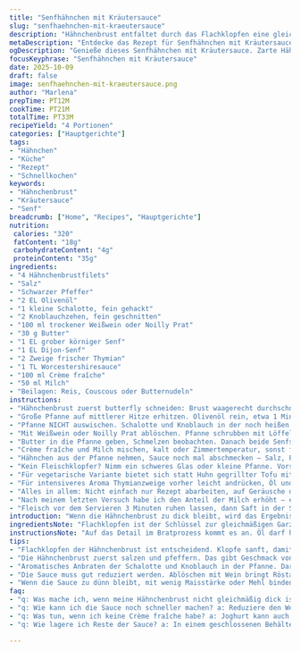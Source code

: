 ```yaml
---
title: "Senfhähnchen mit Kräutersauce"
slug: "senfhaehnchen-mit-kraeutersauce"
description: "Hähnchenbrust entfaltet durch das Flachklopfen eine gleichmäßige Dicke, was das Garen erleichtert. Anbraten bis goldbraun bringt Röstaromen. Schalotten und Knoblauch sorgen für Basisaroma, die Sauce mit Weißwein und Butter bekommt Tiefe. Statt Sahne verwende ich halb Crème fraîche, halb Milch für leichteren Geschmack. Thymian und Worcestersauce geben das gewisse Etwas. Serviert wird das Ganze über Reis oder Butternudeln, um die Sauce gut aufzunehmen. Zeit und Sensorik sind Schlüssel, kein Stoppuhr-Kochen. Habe öfter noch Weißwein gegen Noilly Prat ausgetauscht – passt wunderbar. Muss nicht super dick sein, ist eher seidig und aromatisch. Kleiner Tipp: Wenn kein Fleischklopfer da, Glasboden nehmen; Vorsicht, nicht zu dünn klopfen, sonst zerreißt es."
metaDescription: "Entdecke das Rezept für Senfhähnchen mit Kräutersauce. Perfekt gebratene Hähnchenbrust in aromatischer Sauce für ein besonderes Dinner."
ogDescription: "Genieße dieses Senfhähnchen mit Kräutersauce. Zarte Hähnchenbrust, köstliche Sauce und perfekte Beilagen für jedes Festmahl."
focusKeyphrase: "Senfhähnchen mit Kräutersauce"
date: 2025-10-09
draft: false
image: senfhaehnchen-mit-kraeutersauce.png
author: "Marlena"
prepTime: PT12M
cookTime: PT21M
totalTime: PT33M
recipeYield: "4 Portionen"
categories: ["Hauptgerichte"]
tags:
- "Hähnchen"
- "Küche"
- "Rezept"
- "Schnellkochen"
keywords:
- "Hähnchenbrust"
- "Kräutersauce"
- "Senf"
breadcrumb: ["Home", "Recipes", "Hauptgerichte"]
nutrition: 
 calories: "320"
 fatContent: "18g"
 carbohydrateContent: "4g"
 proteinContent: "35g"
ingredients:
- "4 Hähnchenbrustfilets"
- "Salz"
- "Schwarzer Pfeffer"
- "2 EL Olivenöl"
- "1 kleine Schalotte, fein gehackt"
- "2 Knoblauchzehen, fein geschnitten"
- "100 ml trockener Weißwein oder Noilly Prat"
- "30 g Butter"
- "1 EL grober körniger Senf"
- "1 EL Dijon-Senf"
- "2 Zweige frischer Thymian"
- "1 TL Worcestershiresauce"
- "100 ml Crème fraîche"
- "50 ml Milch"
- "Beilagen: Reis, Couscous oder Butternudeln"
instructions:
- "Hähnchenbrust zuerst butterfly schneiden: Brust waagerecht durchschneiden, wie Buch aufklappen. Dann mit dem flachen Teil eines Fleischklopfers sanft auf ca. 5 mm Dicke klopfen, gleichmäßig, nicht durchreißen. Salzen und pfeffern von beiden Seiten. Dieser Schritt sorgt für schnelle Garzeit und zarte Textur."
- "Große Pfanne auf mittlerer Hitze erhitzen. Olivenöl rein, etwa 1 Minute erhitzen, bis Öl leicht schimmert. Hähnchenbrust reinlegen. Wichtig: Nicht zu früh wenden, sonst keine schöne Kruste. Pro Seite ca. 3-4 Minuten braten, bis goldbraune Farbe entsteht. Geräusch: Anbratgeräusch wird weniger spritzig, Randfarbe verändert sich. Hähnchen rausnehmen, auf Küchenpapier legen, damit überschüssiges Fett weggeht."
- "Pfanne NICHT auswischen. Schalotte und Knoblauch in der noch heißen Pfanne anbraten, nur etwa 1 Minute, bis sie weich, aber nicht braun werden – da verbrennt der Knoblauch schnell und macht bitter. Rühren, kleiner Duft von Zwiebel und Knoblauch entfaltet sich."
- "Mit Weißwein oder Noilly Prat ablöschen. Pfanne schrubben mit Löffel, um die Röstaromen vom Pfannenboden zu lösen. Das klingt wie leichtes Zischen, dampft schnell hoch. Das bringt Tiefe in die Sauce, verhunzt man leicht mit Alkohol, daher geduldig 1-2 Minuten köcheln, bis etwas reduziert und nicht mehr scharf in der Nase."
- "Butter in die Pfanne geben, Schmelzen beobachten. Danach beide Senfsorten plus Thymianzweige und Worcestersauce hineinrühren. Leicht köcheln lassen, 3-4 Minuten, dass sich alles verbindet und etwas eindickt. Ab und zu rühren, sonst Setzt sich der Senf ab oder brennt an."
- "Crème fraîche und Milch mischen, kalt oder Zimmertemperatur, sonst flockt es. Zur Sauce geben, mit Schneebesen kurz unterrühren, nicht kochen, eher sanft simmern. Sauce wird cremig, leicht dicklich, aber fließt noch gut. Dann Hähnchenbrust zurück in die Pfanne legen, Sauce mit Löffel über die Brust verteilen, 5 Minuten bei sehr niedriger Hitze ziehen lassen. So zieht das Aroma ins Fleisch ein, wird saftig, muss aber nicht durchkochen, sonst wird es trocken."
- "Hähnchen aus der Pfanne nehmen, Sauce noch mal abschmecken – Salz, Pfeffer nachbessern. Thymianzweige rausfischen. Auf Reis, Couscous oder Butternudeln anrichten. Die Sauce soll nicht zu dick sein; das bringt die Gerichte zum Leben, hilft beim Auftunken. Ich bevorzuge selbstgemachte Butternudeln, die Sauce haftet besser als auf Reis."
- "Kein Fleischklopfer? Nimm ein schweres Glas oder kleine Pfanne. Vorsichtig, sonst gibt es Löcher. Wenn Sauce zu dünn bleibt, gern mit wenig Maisstärke oder Mehl binden, aber vorsichtig – das gehört hier nicht hin. Statt Weißwein kann auch trockener Sherry oder heller Balsamico (wenig) genommen werden, gibt interessante Richtung. Will keine süße Sauce, also bitte keine süßen Weine."
- "Für vegetarische Variante bietet sich statt Huhn gegrillter Tofu mit den gleichen Aromen an, reduziert die Garzeit der Tofuhaut. Auch gemahlenen Thymian kann man nehmen, wenn frischer Mangelware ist."
- "Für intensiveres Aroma Thymianzweige vorher leicht andrücken, Öl und Mustardsorten gut vermischen. So bekommen die Aromen mehr Power."
- "Alles in allem: Nicht einfach nur Rezept abarbeiten, auf Geräusche der Pfanne hören, das Aroma der Sauce riechen. So weiß man, wann es passt. Habe gelernt, Sauce zu überhitzen zerstört die Cremigkeit."
- "Nach meinem letzten Versuch habe ich den Anteil der Milch erhöht – ergibt leichtere Sauce, die Bauch nicht zu sehr beschwert. Hähnchen lockerer, passt super im Sommer."
- "Fleisch vor dem Servieren 3 Minuten ruhen lassen, dann Saft in der Sauce auffangen. Ohne Ruhezeit läuft alles raus bei jedem Schnitt."
introduction: "Wenn die Hähnchenbrust zu dick bleibt, wird das Ergebnis trocken. Deshalb falte ich die Brust und klopfe sie dünn – blindes Vertrauen auf Zeitangaben hat mich oft im Stich gelassen. Statt genaue Minuten zu zählen, achte ich auf Farbe und Konsistenz. Die Pfanne darf nie zu heiß sein, sonst schlägt der Knoblauch um in bitter. Auch die Sauce ist ein Balanceakt: Zu viel Hitze zerstört die Cremigkeit, zu wenig macht sie blass. Ein bisschen Alkohol im Weißwein ist notwendig, gleicht die Buttrigkeit aus. Mit körnigem und Dijon-Senf spielt man mit Texturen, die Sauce bekommt so eine interessante Struktur. Warum Crème fraîche anstelle von Sahne? Für mich das frische Element, das nicht so schal wirkt und besser mit Thymian harmoniert. In Kombination mit Butter geschmolzen, sowohl das Geräusch als auch der Geruch der Sauce zeigen den richtigen Punkt an. Früher hätte ich die Hähnchenbrüste einmal gewendet und fertig – jetzt weiß ich: 2x wenden, sensibel beobachten, macht den Unterschied. So gelingen Gerichte, die weder trocken noch fad sind."
ingredientsNote: "Flachklopfen ist der Schlüssel zur gleichmäßigen Garzeit. Kein Fleischklopfer? Zu viel Kraft schadet, Fleisch reißt. Lieber öfter sanft klopfen. Schalotten sind milder als Zwiebeln, deshalb empfehlenswert. Frischer Knoblauch braucht wenig Hitze, sonst Fehlgeschmack. Weißwein gehört abgelöscht, nicht verkocht, sonst ist es sauer. Wer keinen Alkohol mag, nimmt einfach Hühnerbrühe, aber die Sauce verliert Tiefe. Die Kombination aus Dijon- und grobem Senf funktioniert, da sie unterschiedliche Texturen und Schärfegrade liefern. Frischer Thymian kommt ins Spiel für Kräuternoten, getrocknet kann als Backup dienen, aber weniger frisch schmeckend. Worcestersauce ist kleiner Umami-Kick; fehlt die, Sauce wirkt flach. Crème fraîche mit Milch verdünnt gibt leichteren Touch, Sahne ist zu schwer. Butter gibt Mundgefühl und Geschmack, nie im ersten Schritt erhitzen, sonst verbrennt sie. Achten auf Beilagen – butterige Nudeln nehmen Sauce besser auf als Reis. Notfalls Couscous, aber ungesalzen kochen."
instructionsNote: "Auf das Detail im Bratprozess kommt es an. Öl darf heiß, aber nicht rauchend sein. Zu frühes Wenden ruiniert die Kruste. Geduld zeigt sich im Klang des Bratens – weniger spritzend ist gut. Beim Schalotten- und Knoblauchansatz darauf achten, dass Temperatur nicht zu hoch ist, nur Ansätze genügen. Das Ablöschen mit Wein löst Geschmacksreste vom Pfannenboden, ohne die manfache Tiefe verloren ginge. Mischung aus Butter und Senf sorgt für cremige Sauce, die nicht nur platt gewürzt ist. Sauce reduzieren, bis Sicht von leichtem Eindicken, noch nicht schleimig. Das Hinzufügen von Crème fraîche und Milch muss am Ende erfolgen, nicht zum Kochen bringen. Beim Aufwärmen des Fleisches in Sauce niedrigste Stufe wählen, um Austrocknen zu verhindern. Restliche Sauce nicht ohne Flüssigkeit zu stark reduzieren lassen. Fleisch immer ruhen lassen, dann schneiden, um Saftverlust zu minimieren. Und immer: mehr riechen als schauen, fast nur mit Geruch entscheidet sich das Timing."
tips:
- "Flachklopfen der Hähnchenbrust ist entscheidend. Klopfe sanft, damit das Fleisch nicht reißt. Wer keinen Fleischklopfer hat, nimmt einen schweren Glasboden. Klopfen bis 5 mm Dicke ist ideal. Zu viel Kraft führt zu Löchern im Fleisch. Achte auf gleichmäßige Dicke für perfekte Garzeiten."
- "Die Hähnchenbrust zuerst salzen und pfeffern. Das gibt Geschmack von Beginn an. Wende das Fleisch erst, wenn die Kruste goldbraun ist. Geräusch der Pfanne hört sich anders an, wenn das Fleisch bereit ist. Geduld, kaum spritzend – so weißt du, dass es passt."
- "Aromatisches Anbraten der Schalotte und Knoblauch in der Pfanne. Darauf achten, dass sie nicht zu dunkel werden. Rühren und auf die Aromen achten. Ein Hauch von geschmolzener Butter und Zwiebel sorgt für eine angenehme Basis. Der Duft wird intensiv, wenn du alles richtig machst."
- "Die Sauce muss gut reduziert werden. Ablöschen mit Wein bringt Röstaromen. Aber nicht zu hoch kochen, sonst verliert der Weißwein seine Frische. Geduld ist der Schlüssel, geschmacklich ist der Unterschied enorm. Fühlt sich die Sauce gut an, reicht das."
- "Wenn die Sauce zu dünn bleibt, mit wenig Maisstärke oder Mehl binden. Nicht zu viel – will keine dampfende, dicke Sauce. Die Mischung aus Crème fraîche und Milch sorgt für eine leichtere Konsistenz. Damit fühlt sie sich nicht schwer an, bitte nur sanft erhitzen."
faq:
- "q: Was mache ich, wenn meine Hähnchenbrust nicht gleichmäßig dick ist? a: Klopfen hilft. Wenn es bricht, zu viel Druck. Besser immer sanft klopfen. Gleichmäßige Dicke gewährleistet zarte Textur und schnelle Garzeit. Ein wichtiges Detail."
- "q: Wie kann ich die Sauce noch schneller machen? a: Reduziere den Wein gut. Aber pass auf, Hitze darf nicht zu hoch sein. Mach das in kleinen Schritten. Vielleicht den Wein vorher etwas später hinzufügen, so bleibt der Geschmack frischer."
- "q: Was tun, wenn ich keine Crème fraîche habe? a: Joghurt kann auch gehen, aber weniger säuerlich. Du kannst auch die komplette Milch verwenden, aber es könnte dicker wirken. Mit etwas Wasser verdünnen – hey, funktioniert möglich."
- "q: Wie lagere ich Reste der Sauce? a: In einem geschlossenen Behälter im Kühlschrank aufbewahren und innerhalb von zwei Tagen aufbrauchen. Zum Erwärmen nie zu hohe Hitze verwenden – sonst trennt sich die Crème und wird unansehnlich. Sanft und langsam aufwärmen."

---
```

